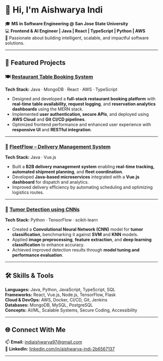 # 👋 Hi, I'm Aishwarya Indi

🎓 **MS in Software Engineering @ San Jose State University**  
💻 **Frontend & AI Engineer | Java | React | TypeScript | Python | AWS**  
🚀 Passionate about building intelligent, scalable, and impactful software solutions.

---

## 📂 Featured Projects

### 🍽️ [Restaurant Table Booking System](#)
**Tech Stack:** Java · MongoDB · React · AWS · TypeScript  
- Designed and developed a **full-stack restaurant booking platform** with **real-time table availability, request logging**, and **reservation analytics dashboards** using the MERN stack.  
- Implemented **user authentication, secure APIs**, and deployed using **AWS Cloud** and **Git CI/CD pipelines**.  
- Optimized frontend performance and enhanced user experience with **responsive UI** and **RESTful integration**.  

---

### 🚚 [FleetFlow – Delivery Management System](#)
**Tech Stack:** Java · Vue.js  
- Built a **B2B delivery management system** enabling **real-time tracking, automated shipment planning**, and **fleet coordination**.  
- Developed **Java-based microservices** integrated with a **Vue.js dashboard** for dispatch and analytics.  
- Improved delivery efficiency by automating scheduling and optimizing logistics routes.

---

### 🧠 [Tumor Detection using CNNs](#)
**Tech Stack:** Python · TensorFlow · scikit-learn  
- Created a **Convolutional Neural Network (CNN)** model for **tumor classification**, benchmarking it against **SVM** and **KNN** models.  
- Applied **image preprocessing**, **feature extraction**, and **deep learning classification** to enhance accuracy.  
- Achieved improved detection results through **model tuning and performance evaluation**.

---

## 🛠️ Skills & Tools
**Languages:** Java, Python, JavaScript, TypeScript, SQL  
**Frameworks:** React, Vue.js, Node.js, TensorFlow, Flask  
**Cloud & DevOps:** AWS, Docker, CI/CD, Git, Jenkins  
**Databases:** MongoDB, MySQL, PostgreSQL  
**Concepts:** AI/ML, Scalable Systems, Secure Coding, Accessibility  

---

## 🌐 Connect With Me
📫 **Email:** indiaishwarya97@gmail.com  
💼 **LinkedIn:** [linkedin.com/in/aishwarya-indi-2b6567137](https://www.linkedin.com/in/aishwarya-indi-2b6567137/)  

---
